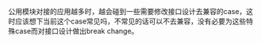 公用模块对接的应用越多时，越会碰到一些需要修改接口设计去兼容的case，这时应该想下当前这个case常见吗，不常见的话可以不去兼容，没有必要为这些特殊case而对接口设计做出break change。
